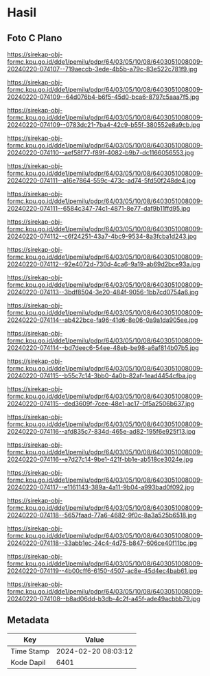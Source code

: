 # Hasil

## Foto C Plano

https://sirekap-obj-formc.kpu.go.id/dde1/pemilu/pdpr/64/03/05/10/08/6403051008009-20240220-074107--719aeccb-3ede-4b5b-a79c-83e522c781f9.jpg

https://sirekap-obj-formc.kpu.go.id/dde1/pemilu/pdpr/64/03/05/10/08/6403051008009-20240220-074109--64d076b4-b6f5-45d0-bca6-8797c5aaa7f5.jpg

https://sirekap-obj-formc.kpu.go.id/dde1/pemilu/pdpr/64/03/05/10/08/6403051008009-20240220-074109--0783dc21-7ba4-42c9-b55f-380552e8a9cb.jpg

https://sirekap-obj-formc.kpu.go.id/dde1/pemilu/pdpr/64/03/05/10/08/6403051008009-20240220-074110--aef58f77-f89f-4082-b9b7-dc1166056553.jpg

https://sirekap-obj-formc.kpu.go.id/dde1/pemilu/pdpr/64/03/05/10/08/6403051008009-20240220-074111--a16e7864-559c-473c-ad74-5fd50f248de4.jpg

https://sirekap-obj-formc.kpu.go.id/dde1/pemilu/pdpr/64/03/05/10/08/6403051008009-20240220-074111--6584c347-74c1-4871-8e77-daf9b11ffd95.jpg

https://sirekap-obj-formc.kpu.go.id/dde1/pemilu/pdpr/64/03/05/10/08/6403051008009-20240220-074112--c6f24251-43a7-4bc9-9534-8a3fcba1d243.jpg

https://sirekap-obj-formc.kpu.go.id/dde1/pemilu/pdpr/64/03/05/10/08/6403051008009-20240220-074112--92e4072d-730d-4ca6-9a19-ab69d2bce93a.jpg

https://sirekap-obj-formc.kpu.go.id/dde1/pemilu/pdpr/64/03/05/10/08/6403051008009-20240220-074113--3bdf8504-3e20-484f-9056-1bb7cd0754a6.jpg

https://sirekap-obj-formc.kpu.go.id/dde1/pemilu/pdpr/64/03/05/10/08/6403051008009-20240220-074114--ab422bce-fa96-41d6-8e06-0a9a1da905ee.jpg

https://sirekap-obj-formc.kpu.go.id/dde1/pemilu/pdpr/64/03/05/10/08/6403051008009-20240220-074114--bd7deec6-54ee-48eb-be98-a6af814b07b5.jpg

https://sirekap-obj-formc.kpu.go.id/dde1/pemilu/pdpr/64/03/05/10/08/6403051008009-20240220-074115--b55c7c14-3bb0-4a0b-82af-1ead4454cfba.jpg

https://sirekap-obj-formc.kpu.go.id/dde1/pemilu/pdpr/64/03/05/10/08/6403051008009-20240220-074115--ded3609f-7cee-48e1-ac17-0f5a2506b637.jpg

https://sirekap-obj-formc.kpu.go.id/dde1/pemilu/pdpr/64/03/05/10/08/6403051008009-20240220-074116--afd835c7-834d-465e-ad82-195f6e925f13.jpg

https://sirekap-obj-formc.kpu.go.id/dde1/pemilu/pdpr/64/03/05/10/08/6403051008009-20240220-074116--e7d27c14-9be1-421f-bb1e-ab518ce3024e.jpg

https://sirekap-obj-formc.kpu.go.id/dde1/pemilu/pdpr/64/03/05/10/08/6403051008009-20240220-074117--e1161143-389a-4a11-9b04-a993bad0f092.jpg

https://sirekap-obj-formc.kpu.go.id/dde1/pemilu/pdpr/64/03/05/10/08/6403051008009-20240220-074118--5657faad-77a6-4682-9f0c-8a3a525b6518.jpg

https://sirekap-obj-formc.kpu.go.id/dde1/pemilu/pdpr/64/03/05/10/08/6403051008009-20240220-074118--33abb1ec-24c4-4d75-b847-606ce40f11bc.jpg

https://sirekap-obj-formc.kpu.go.id/dde1/pemilu/pdpr/64/03/05/10/08/6403051008009-20240220-074119--4b00cff6-6150-4507-ac8e-45d4ec4bab61.jpg

https://sirekap-obj-formc.kpu.go.id/dde1/pemilu/pdpr/64/03/05/10/08/6403051008009-20240220-074108--b8ad06dd-b3db-4c2f-a45f-ade49acbbb79.jpg


## Metadata

| Key        | Value               |
| ---------- | ------------------- |
| Time Stamp | 2024-02-20 08:03:12 |
| Kode Dapil | 6401                |




